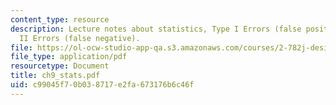 ```yaml
---
content_type: resource
description: Lecture notes about statistics, Type I Errors (false positive), and Type
  II Errors (false negative).
file: https://ol-ocw-studio-app-qa.s3.amazonaws.com/courses/2-782j-design-of-medical-devices-and-implants-spring-2006/c99045f70b038717e2fa673176b6c46f_ch9_stats.pdf
file_type: application/pdf
resourcetype: Document
title: ch9_stats.pdf
uid: c99045f7-0b03-8717-e2fa-673176b6c46f
---
```

